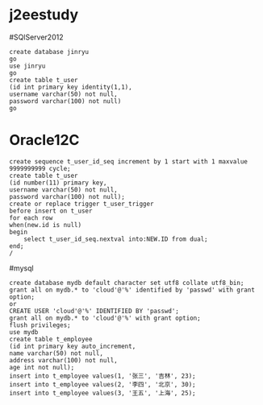# j2eestudy

#SQlServer2012

	create database jinryu
	go
	use jinryu
	go
	create table t_user 
	(id int primary key identity(1,1), 
	username varchar(50) not null, 
	password varchar(100) not null)
	go

# Oracle12C

	create sequence t_user_id_seq increment by 1 start with 1 maxvalue 9999999999 cycle;
	create table t_user 
	(id number(11) primary key, 
	username varchar(50) not null, 
	password varchar(100) not null);
	create or replace trigger t_user_trigger 
	before insert on t_user
	for each row
	when(new.id is null)
	begin
	    select t_user_id_seq.nextval into:NEW.ID from dual;
	end;
	/

#mysql

	create database mydb default character set utf8 collate utf8_bin;
	grant all on mydb.* to 'cloud'@'%' identified by 'passwd' with grant option;
	or
	CREATE USER 'cloud'@'%' IDENTIFIED BY 'passwd';
	grant all on mydb.* to 'cloud'@'%' with grant option;
	flush privileges;
	use mydb
	create table t_employee 
	(id int primary key auto_increment, 
	name varchar(50) not null, 
	address varchar(100) not null,
	age int not null);
	insert into t_employee values(1, '张三', '吉林', 23);
	insert into t_employee values(2, '李四', '北京', 30);
	insert into t_employee values(3, '王五', '上海', 25);
	

